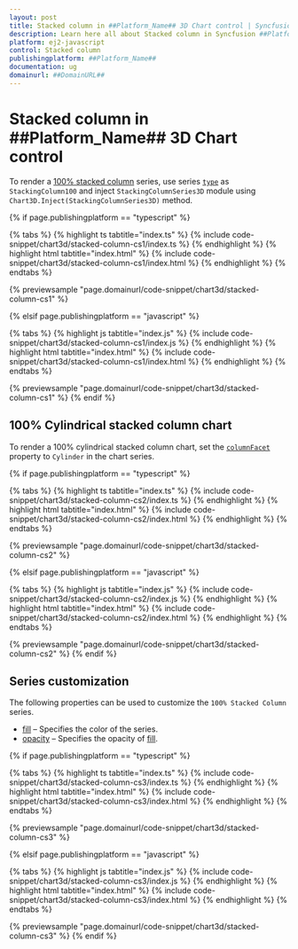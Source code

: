 ```yaml
---
layout: post
title: Stacked column in ##Platform_Name## 3D Chart control | Syncfusion
description: Learn here all about Stacked column in Syncfusion ##Platform_Name## 3D Chart control of Syncfusion Essential JS 2 and more.
platform: ej2-javascript
control: Stacked column 
publishingplatform: ##Platform_Name##
documentation: ug
domainurl: ##DomainURL##
---
```

# Stacked column in ##Platform_Name## 3D Chart control

To render a [100% stacked column](https://www.syncfusion.com/javascript-ui-controls/js-charts/chart-types/100-stacked-column-chart) series, use series [`type`](../../api/chart3d/series3DModel/#type) as `StackingColumn100` and inject `StackingColumnSeries3D` module using `Chart3D.Inject(StackingColumnSeries3D)` method.

{% if page.publishingplatform == "typescript" %}

{% tabs %}
{% highlight ts tabtitle="index.ts" %}
{% include code-snippet/chart3d/stacked-column-cs1/index.ts %}
{% endhighlight %}
{% highlight html tabtitle="index.html" %}
{% include code-snippet/chart3d/stacked-column-cs1/index.html %}
{% endhighlight %}
{% endtabs %}
        
{% previewsample "page.domainurl/code-snippet/chart3d/stacked-column-cs1" %}

{% elsif page.publishingplatform == "javascript" %}

{% tabs %}
{% highlight js tabtitle="index.js" %}
{% include code-snippet/chart3d/stacked-column-cs1/index.js %}
{% endhighlight %}
{% highlight html tabtitle="index.html" %}
{% include code-snippet/chart3d/stacked-column-cs1/index.html %}
{% endhighlight %}
{% endtabs %}

{% previewsample "page.domainurl/code-snippet/chart3d/stacked-column-cs1" %}
{% endif %}

## 100% Cylindrical stacked column chart

To render a 100% cylindrical stacked column chart, set the [`columnFacet`](../../api/chart3d/series3DModel/#columnfacet) property to `Cylinder` in the chart series.

{% if page.publishingplatform == "typescript" %}

{% tabs %}
{% highlight ts tabtitle="index.ts" %}
{% include code-snippet/chart3d/stacked-column-cs2/index.ts %}
{% endhighlight %}
{% highlight html tabtitle="index.html" %}
{% include code-snippet/chart3d/stacked-column-cs2/index.html %}
{% endhighlight %}
{% endtabs %}
        
{% previewsample "page.domainurl/code-snippet/chart3d/stacked-column-cs2" %}

{% elsif page.publishingplatform == "javascript" %}

{% tabs %}
{% highlight js tabtitle="index.js" %}
{% include code-snippet/chart3d/stacked-column-cs2/index.js %}
{% endhighlight %}
{% highlight html tabtitle="index.html" %}
{% include code-snippet/chart3d/stacked-column-cs2/index.html %}
{% endhighlight %}
{% endtabs %}

{% previewsample "page.domainurl/code-snippet/chart3d/stacked-column-cs2" %}
{% endif %}

## Series customization

The following properties can be used to customize the `100% Stacked Column` series.

* [fill](../../api/chart3d/series3DModel/#fill) – Specifies the color of the series.
* [opacity](../../api/chart3d/series3DModel/#opacity) – Specifies the opacity of [fill](../../api/chart3d/series3DModel/#fill).

{% if page.publishingplatform == "typescript" %}

{% tabs %}
{% highlight ts tabtitle="index.ts" %}
{% include code-snippet/chart3d/stacked-column-cs3/index.ts %}
{% endhighlight %}
{% highlight html tabtitle="index.html" %}
{% include code-snippet/chart3d/stacked-column-cs3/index.html %}
{% endhighlight %}
{% endtabs %}
        
{% previewsample "page.domainurl/code-snippet/chart3d/stacked-column-cs3" %}

{% elsif page.publishingplatform == "javascript" %}

{% tabs %}
{% highlight js tabtitle="index.js" %}
{% include code-snippet/chart3d/stacked-column-cs3/index.js %}
{% endhighlight %}
{% highlight html tabtitle="index.html" %}
{% include code-snippet/chart3d/stacked-column-cs3/index.html %}
{% endhighlight %}
{% endtabs %}

{% previewsample "page.domainurl/code-snippet/chart3d/stacked-column-cs3" %}
{% endif %}